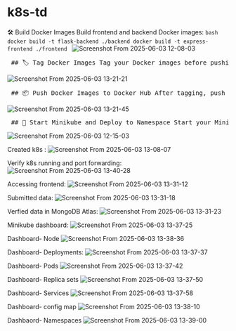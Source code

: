 # k8s-td

🛠️ Build Docker Images Build frontend and backend Docker images: ```bash docker build -t flask-backend ./backend docker build -t express-frontend ./frontend ```
![Screenshot From 2025-06-03 12-08-03](https://github.com/user-attachments/assets/927cacb9-6a0d-4bc6-b7ff-dcb43058f990)

<pre> ## 🏷️ Tag Docker Images Tag your Docker images before pushing to Docker Hub: ```bash docker tag express-frontend:latest maverick8266/express-frontend:latest docker tag flask-backend:latest maverick8266/flask-backend:latest ``` </pre>
![Screenshot From 2025-06-03 13-21-21](https://github.com/user-attachments/assets/c3d28d94-51d8-4358-8d11-f6a541c6327f)

<pre> ## 📦 Push Docker Images to Docker Hub After tagging, push your Docker images to Docker Hub: ```bash docker push maverick8266/express-frontend:latest docker push maverick8266/flask-backend:latest ``` </pre>

![Screenshot From 2025-06-03 13-21-45](https://github.com/user-attachments/assets/8ffe99e7-788d-4095-b137-8479b2e1c37f)


<pre> ## 🚀 Start Minikube and Deploy to Namespace Start your Minikube cluster and apply your Kubernetes manifests to a custom namespace (`k8s-td`): ```bash minikube start kubectl apply -f k8s/ -n k8s-td ``` </pre>
![Screenshot From 2025-06-03 12-15-03](https://github.com/user-attachments/assets/84142e16-f660-4fcd-9cde-7038aa5dd83f)

Created k8s :
![Screenshot From 2025-06-03 13-08-07](https://github.com/user-attachments/assets/380e8aeb-2426-4e42-99c9-9cc6dc537886)

Verify k8s running and port forwarding:
![Screenshot From 2025-06-03 13-40-28](https://github.com/user-attachments/assets/1dfe0399-edd5-45a0-8e42-852018ff0971)

Accessing frontend:
![Screenshot From 2025-06-03 13-31-12](https://github.com/user-attachments/assets/cc81ae49-e535-4e3c-ba57-46f3ca721362)

Submitted data:
![Screenshot From 2025-06-03 13-31-18](https://github.com/user-attachments/assets/6cc376ba-d779-4037-9451-65a963e04eb5)

Verfied data in MongoDB Atlas:
![Screenshot From 2025-06-03 13-31-23](https://github.com/user-attachments/assets/07aab359-4467-447a-a385-dc55d2c1142a)

Minikube dashboard:
![Screenshot From 2025-06-03 13-37-25](https://github.com/user-attachments/assets/76223f2a-573f-4ece-a878-46f507b45f83)

Dashboard- Node
![Screenshot From 2025-06-03 13-38-36](https://github.com/user-attachments/assets/6961537f-662d-407a-bbd8-c86c17bded79)

Dashboard- Deployments:
![Screenshot From 2025-06-03 13-37-37](https://github.com/user-attachments/assets/7b86c08d-35b0-4f2d-8ef3-20605782cf83)

Dashboard- Pods
![Screenshot From 2025-06-03 13-37-42](https://github.com/user-attachments/assets/dc698a07-2d82-43d4-8af1-fa4ac578d6cb)

Dashboard- Replica sets
![Screenshot From 2025-06-03 13-37-50](https://github.com/user-attachments/assets/a717e784-422e-47bc-8831-18f5b2d64d11)

Dashboard- Services
![Screenshot From 2025-06-03 13-37-58](https://github.com/user-attachments/assets/95b5eb6a-db72-45cd-9fc7-e0d4aa31edaa)

Dashboard- config map
![Screenshot From 2025-06-03 13-38-10](https://github.com/user-attachments/assets/f5c44c98-8a76-46dc-947f-4c2364410854)

Dashbaord- Namespaces
![Screenshot From 2025-06-03 13-39-00](https://github.com/user-attachments/assets/ed775b1b-1b49-49a7-88de-12ec81cec7ec)











